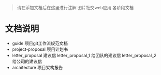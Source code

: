 > 请在添加文档后在这里进行注解
图片社交web应用 各阶段文档

# 文档说明

- guide 项目git工作流规范文档
- project-proposal 项目计划书
- letter_proposal 建议信    letter_proposal_1 给团队的建议信    letter_proposal_2 给公司的建议信
- architecture 项目架构报告